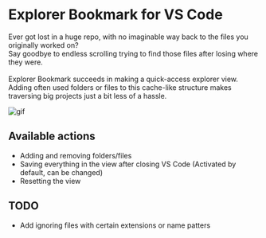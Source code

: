 # Explorer Bookmark for VS Code

Ever got lost in a huge repo, with no imaginable way back to the files you originally worked on?
<br />
Say goodbye to endless scrolling trying to find those files after losing where they were.
<br />
<br />
Explorer Bookmark succeeds in making a quick-access explorer view. Adding often used folders or files to this cache-like structure makes traversing big projects just a bit less of a hassle.

![gif](docs/demonstration.gif?raw=true)

## Available actions

- Adding and removing folders/files
- Saving everything in the view after closing VS Code (Activated by default, can be changed)
- Resetting the view

## TODO

- Add ignoring files with certain extensions or name patters

